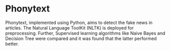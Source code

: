 # Phonytext

Phonytext, implemented using Python, aims to detect the fake news in articles. The Natural Language ToolKit (NLTK) is deployed for preprocessing. Further, Supervised learning algorithms like Naive Bayes and  Decision Tree were compared and it was found that the latter performed better.
